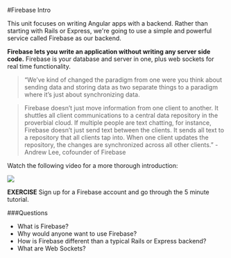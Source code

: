 #Firebase Intro

This unit focuses on writing Angular apps with a backend.  Rather than starting with Rails or Express, we're going to use a simple and powerful service called Firebase as our backend.

**Firebase lets you write an application without writing any server side code.** Firebase is your database and server in one, plus web sockets for real time functionality.

> “We’ve kind of changed the paradigm from one were you think about sending data and storing data as two separate things to a paradigm where it’s just about synchronizing data.

> Firebase doesn’t just move information from one client to another. It shuttles all client communications to a central data repository in the proverbial cloud. If multiple people are text chatting, for instance, Firebase doesn’t just send text between the clients. It sends all text to a repository that all clients tap into. When one client updates the repository, the changes are synchronized across all other clients.” - Andrew Lee, cofounder of Firebase

Watch the following video for a more thorough introduction:

[![](https://i.gyazo.com/354782bf33b1c5ab04d340877f6c2d1d.png)](https://vimeo.com/136780045)

**EXERCISE** Sign up for a Firebase account and go through the 5 minute tutorial.

###Questions

* What is Firebase?
* Why would anyone want to use Firebase?
* How is Firebase different than a typical Rails or Express backend?
* What are Web Sockets?
